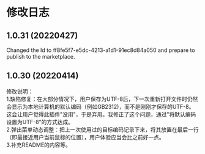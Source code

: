 # 修改日志
## 1.0.31 (20220427)
Changed the Id to ff8fe5f7-e5dc-4213-a1d1-91ec8d84a050 and prepare to publish to the marketplace.

## 1.0.30 (20220414)

修改说明：  
1.缺陷修复：在大部分情况下，用户保存为UTF-8后，下一次重新打开文件时仍然会显示为本地计算机的默认编码（例如GB2312)，而不是刚刚才保存的UTF-8。这会让用户觉得此插件"没用"，于是弃用。我修正了这个问题，通过"将默认编码设置为UTF-8"的方式达成。  
2.弹出菜单动态调整：把上一次使用过的目标编码记录下来，将其放置在最后一行（即最接近用户当前鼠标的位置），用户体验应当会比之前好一点。  
3.补充README的内容等。